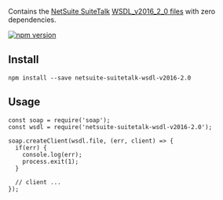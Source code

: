 Contains the [NetSuite SuiteTalk](http://www.netsuite.com/portal/developers/resources/suitetalk-documentation.shtml) [WSDL_v2016_2_0 files](http://www.netsuite.com/download/WSDL_v2016_2_0.zip) with zero dependencies.

[![npm version](https://badge.fury.io/js/netsuite-suitetalk-wsdl-v2016-2.0.svg)](https://badge.fury.io/js/netsuite-suitetalk-wsdl-v2016-2.0)

## Install

    npm install --save netsuite-suitetalk-wsdl-v2016-2.0

## Usage

```
const soap = require('soap');
const wsdl = require('netsuite-suitetalk-wsdl-v2016-2.0');

soap.createClient(wsdl.file, (err, client) => {
  if(err) {
    console.log(err);
    process.exit(1);
  }

  // client ...
});
```

